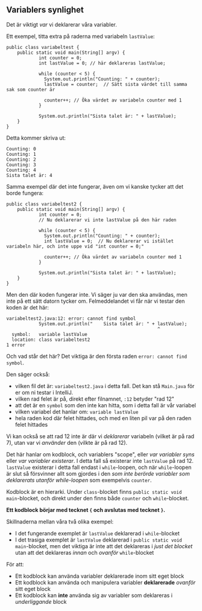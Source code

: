 ## Variablers synlighet

Det är viktigt _var_ vi deklarerar våra variabler.

Ett exempel, titta extra på raderna med variabeln `lastValue`:

    public class variabeltest {
        public static void main(String[] argv) {
                int counter = 0;
                int lastValue = 0; // här deklareras lastValue;
    
                while (counter < 5) {
                  System.out.println("Counting: " + counter);
                  lastValue = counter;  // Sätt sista värdet till samma sak som counter är
    
                  counter++; // Öka värdet av variabeln counter med 1
                }
    
                System.out.println("Sista talet är: " + lastValue);
        }
    }

Detta kommer skriva ut:

    Counting: 0
    Counting: 1
    Counting: 2
    Counting: 3
    Counting: 4
    Sista talet är: 4

Samma exempel där det inte fungerar, även om vi kanske tycker att det borde fungera:

    public class variabeltest2 {
        public static void main(String[] argv) {
                int counter = 0;
                // Nu deklarerar vi inte lastValue på den här raden
    
                while (counter < 5) {
                  System.out.println("Counting: " + counter);
                  int lastValue = 0;  // Nu deklarerar vi istället variabeln här, och inte uppe vid "int counter = 0;"
    
                  counter++; // Öka värdet av variabeln counter med 1
                }
    
                System.out.println("Sista talet är: " + lastValue);
        }
    }

Men den där koden fungerar inte. Vi säger ju var den ska användas, men inte på ett sätt datorn tycker om. Felmeddelandet vi får när vi testar den koden är det här:

    variabeltest2.java:12: error: cannot find symbol
                System.out.println("    Sista talet är: " + lastValue);
                                                            ^
      symbol:   variable lastValue
      location: class variabeltest2
    1 error

Och vad står det här? Det viktiga är den första raden `error: cannot find symbol`. 

Den säger också:
* vilken fil det är: `variabeltest2.java` i detta fall. Det kan stå `Main.java` för er om ni testar i IntelliJ.
* vilken rad felet är på, direkt efter filnamnet, `:12` betyder "rad 12"
* att det är en `symbol` som den inte kan hitta, som i detta fall är vår variabel
* vilken variabel det hanlar om: `variable lastValue`
* hela raden kod där felet hittades, och med en liten pil var på den raden felet hittades

Vi kan också se att rad 12 inte är där vi _deklarerar_ variabeln (vilket är på rad 7), utan var vi _använder_ den (vilkte är på rad 12).

Det här hanlar om kodblock, och variablers "scope", eller _var variabler syns_ eller _var variabler existerar_. I detta fall så existerar inte `lastValue` på rad 12. `lastValue` existerar i detta fall endast i `while`-loopen, och när `while`-loopen är slut så försvinner allt som gjordes i den _som inte berörde variabler som deklarerats utanför while-loopen_ som exempelvis `counter`.

Kodblock är en hierarki. Under `class`-blocket finns `public static void main`-blocket, och direkt under den finns både `counter` och `while`-blocket.

**Ett kodblock börjar med tecknet `{` och avslutas med tecknet `}`.**

Skillnaderna mellan våra två olika exempel:

* I det fungerande exemplet är `lastValue` deklarerad i `while`-blocket
* I det trasiga exemplet är `lastValue` deklarerad i `public static void main`-blocket, men det viktiga är inte att det deklareras i _just det blocket_ utan att det deklareras _innan_ och _ovanför_ `while`-blocket

För att:

* Ett kodblock kan använda variabler deklarerade inom sitt eget block
* Ett kodblock kan använda och manipulera variabler **deklarerade** _ovanför_ sitt eget block
* Ett kodblock kan **inte** använda sig av variabler som deklareras i _underliggande_ block
